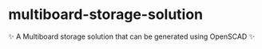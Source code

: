 # multiboard-storage-solution
✨ A Multiboard storage solution that can be generated using OpenSCAD ✨
